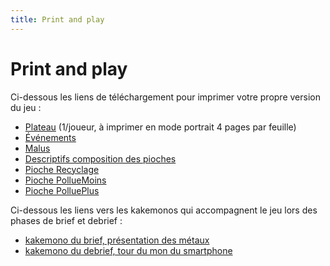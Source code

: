 ```yaml
---
title: Print and play
---
```

# Print and play

Ci-dessous les liens de téléchargement pour imprimer votre propre version du jeu :

- [Plateau](pdf/pnp/plateau.pdf) (1/joueur, à imprimer en mode portrait 4 pages par feuille)
- [Événements](pdf/pnp/events.pdf)
- [Malus](pdf/pnp/malus.pdf)
- [Descriptifs composition des pioches](pdf/pnp/recap.pdf)
- [Pioche Recyclage](pdf/pnp/recyclage.pdf)
- [Pioche PollueMoins](pdf/pnp/pollumoins.pdf)
- [Pioche PolluePlus](pdf/pnp/polluplus.pdf)

Ci-dessous les liens vers les kakemonos qui accompagnent le jeu lors des phases de brief et debrief :

- [kakemono du brief, présentation des métaux](pdf/Kakemono_PhoneImpact.pdf)
- [kakemono du debrief, tour du mon du smartphone](pdf/kakemonoDebriefPhoneImpact.pdf)
